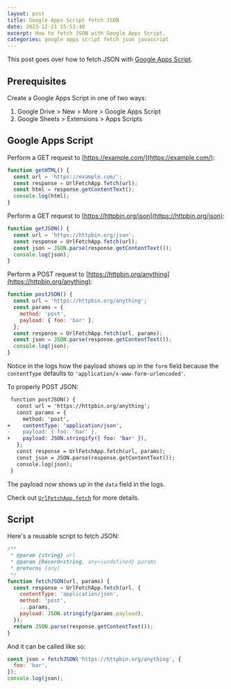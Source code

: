 ```yaml
---
layout: post
title: Google Apps Script fetch JSON
date: 2023-12-21 15:51:48
excerpt: How to fetch JSON with Google Apps Script.
categories: google apps script fetch json javascript
---
```


This post goes over how to fetch JSON with [Google Apps Script](https://www.google.com/script/start/).

## Prerequisites

Create a Google Apps Script in one of two ways:

1. Google Drive > New > More > Google Apps Script
2. Google Sheets > Extensions > Apps Scripts

## Google Apps Script

Perform a GET request to [https://example.com/](https://example.com/):

```js
function getHTML() {
  const url = 'https://example.com/';
  const response = UrlFetchApp.fetch(url);
  const html = response.getContentText();
  console.log(html);
}
```

Perform a GET request to [https://httpbin.org/json](https://httpbin.org/json):

```js
function getJSON() {
  const url = 'https://httpbin.org/json';
  const response = UrlFetchApp.fetch(url);
  const json = JSON.parse(response.getContentText());
  console.log(json);
}
```

Perform a POST request to [https://httpbin.org/anything](https://httpbin.org/anything):

```js
function postJSON() {
  const url = 'https://httpbin.org/anything';
  const params = {
    method: 'post',
    payload: { foo: 'bar' },
  };
  const response = UrlFetchApp.fetch(url, params);
  const json = JSON.parse(response.getContentText());
  console.log(json);
}
```

Notice in the logs how the payload shows up in the `form` field because the `contentType` defaults to `'application/x-www-form-urlencoded'`.

To properly POST JSON:

```diff
 function postJSON() {
   const url = 'https://httpbin.org/anything';
   const params = {
     method: 'post',
+    contentType: 'application/json',
-    payload: { foo: 'bar' },
+    payload: JSON.stringify({ foo: 'bar' }),
   };
   const response = UrlFetchApp.fetch(url, params);
   const json = JSON.parse(response.getContentText());
   console.log(json);
 }
```

The payload now shows up in the `data` field in the logs.

Check out [`UrlFetchApp.fetch`](https://developers.google.com/apps-script/reference/url-fetch/url-fetch-app) for more details.

## Script

Here's a reusable script to fetch JSON:

```js
/**
 * @param {string} url
 * @param {Record<string, any>|undefined} params
 * @returns {any}
 */
function fetchJSON(url, params) {
  const response = UrlFetchApp.fetch(url, {
    contentType: 'application/json',
    method: 'post',
    ...params,
    payload: JSON.stringify(params.payload),
  });
  return JSON.parse(response.getContentText());
}
```

And it can be called like so:

```js
const json = fetchJSON('https://httpbin.org/anything', {
  foo: 'bar',
});
console.log(json);
```
